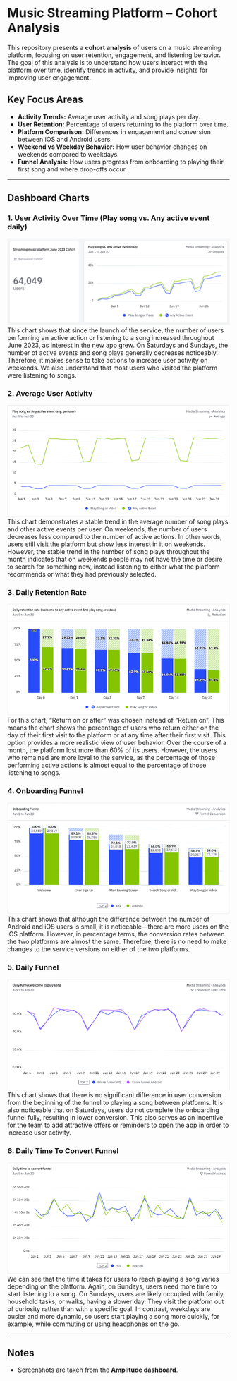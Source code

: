 # Music Streaming Platform – Cohort Analysis

This repository presents a **cohort analysis** of users on a music streaming platform, focusing on user retention, engagement, and listening behavior. The goal of this analysis is to understand how users interact with the platform over time, identify trends in activity, and provide insights for improving user engagement.

## Key Focus Areas
- **Activity Trends:** Average user activity and song plays per day.  
- **User Retention:** Percentage of users returning to the platform over time.  
- **Platform Comparison:** Differences in engagement and conversion between iOS and Android users.  
- **Weekend vs Weekday Behavior:** How user behavior changes on weekends compared to weekdays.  
- **Funnel Analysis:** How users progress from onboarding to playing their first song and where drop-offs occur.

---

## Dashboard Charts

### 1. User Activity Over Time (Play song vs. Any active event daily)
![User Activity Over Time](Daily_activity.png) 
This chart shows that since the launch of the service, the number of users performing an active action or listening to a song increased throughout June 2023, as interest in the new app grew. On Saturdays and Sundays, the number of active events and song plays generally decreases noticeably. Therefore, it makes sense to take actions to increase user activity on weekends. We also understand that most users who visited the platform were listening to songs.

### 2. Average User Activity
![Average User Activity](Activity_average_per_user.png)  
This chart demonstrates a stable trend in the average number of song plays and other active events per user. On weekends, the number of users decreases less compared to the number of active actions. In other words, users still visit the platform but show less interest in it on weekends. However, the stable trend in the number of song plays throughout the month indicates that on weekends people may not have the time or desire to search for something new, instead listening to either what the platform recommends or what they had previously selected.

### 3. Daily Retention Rate
![Daily Retention Rate](Daily_retention_rate.png)  
For this chart, “Return on or after” was chosen instead of “Return on”. This means the chart shows the percentage of users who return either on the day of their first visit to the platform or at any time after their first visit. This option provides a more realistic view of user behavior. Over the course of a month, the platform lost more than 60% of its users. However, the users who remained are more loyal to the service, as the percentage of those performing active actions is almost equal to the percentage of those listening to songs.

### 4. Onboarding Funnel
![Onboarding Funnel](Onboarding_funnel_by_platform.png)  
This chart shows that although the difference between the number of Android and iOS users is small, it is noticeable—there are more users on the iOS platform. However, in percentage terms, the conversion rates between the two platforms are almost the same. Therefore, there is no need to make changes to the service versions on either of the two platforms.

### 5. Daily Funnel
![Daily Funnel](Daily_funnel_welcome_to_play_song.png)  
This chart shows that there is no significant difference in user conversion from the beginning of the funnel to playing a song between platforms. It is also noticeable that on Saturdays, users do not complete the onboarding funnel fully, resulting in lower conversion. This also serves as an incentive for the team to add attractive offers or reminders to open the app in order to increase user activity.

### 6. Daily Time To Convert Funnel
![Daily Time To Convert Funnel](Daily_time_to_convert_funnel.png)  
We can see that the time it takes for users to reach playing a song varies depending on the platform. Again, on Sundays, users need more time to start listening to a song. On Sundays, users are likely occupied with family, household tasks, or walks, having a slower day. They visit the platform out of curiosity rather than with a specific goal. In contrast, weekdays are busier and more dynamic, so users start playing a song more quickly, for example, while commuting or using headphones on the go.

---

## Notes
- Screenshots are taken from the **Amplitude dashboard**.  

